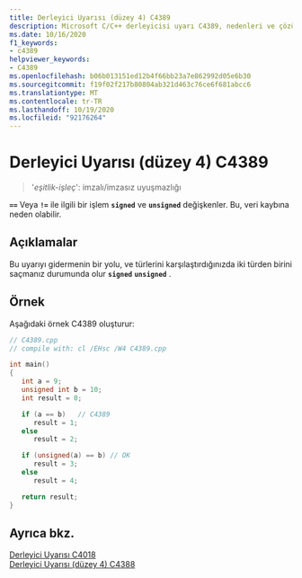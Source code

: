 ```yaml
---
title: Derleyici Uyarısı (düzey 4) C4389
description: Microsoft C/C++ derleyicisi uyarı C4389, nedenleri ve çözümlemesi.
ms.date: 10/16/2020
f1_keywords:
- c4389
helpviewer_keywords:
- C4389
ms.openlocfilehash: b06b013151ed12b4f66bb23a7e862992d05e6b30
ms.sourcegitcommit: f19f02f217b80804ab321d463c76ce6f681abcc6
ms.translationtype: MT
ms.contentlocale: tr-TR
ms.lasthandoff: 10/19/2020
ms.locfileid: "92176264"
---
```

# <a name="compiler-warning-level-4-c4389"></a>Derleyici Uyarısı (düzey 4) C4389

> '*eşitlik-işleç*': imzalı/imzasız uyuşmazlığı

**`==`** Veya **`!=`** ile ilgili bir işlem **`signed`** ve **`unsigned`** değişkenler. Bu, veri kaybına neden olabilir.

## <a name="remarks"></a>Açıklamalar

Bu uyarıyı gidermenin bir yolu, ve türlerini karşılaştırdığınızda iki türden birini saçmanız durumunda olur **`signed`** **`unsigned`** .

## <a name="example"></a>Örnek

Aşağıdaki örnek C4389 oluşturur:

```cpp
// C4389.cpp
// compile with: cl /EHsc /W4 C4389.cpp

int main()
{
   int a = 9;
   unsigned int b = 10;
   int result = 0;

   if (a == b)   // C4389
      result = 1;
   else
      result = 2;

   if (unsigned(a) == b) // OK
      result = 3;
   else
      result = 4;

   return result;
}
```

## <a name="see-also"></a>Ayrıca bkz.

[Derleyici Uyarısı C4018](compiler-warning-level-3-c4018.md)\
[Derleyici Uyarısı (düzey 4) C4388](c4388.md)

